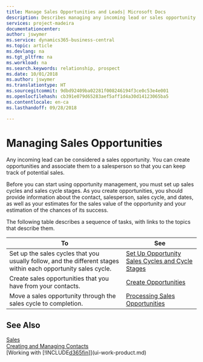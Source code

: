 ```yaml
---
title: Manage Sales Opportunities and Leads| Microsoft Docs
description: Describes managing any incoming lead or sales opportunity in Business Central,  and associating the opportunity with a salesperson to keep track of potential sales.
services: project-madeira
documentationcenter: 
author: jswymer
ms.service: dynamics365-business-central
ms.topic: article
ms.devlang: na
ms.tgt_pltfrm: na
ms.workload: na
ms.search.keywords: relationship, prospect
ms.date: 10/01/2018
ms.author: jswymer
ms.translationtype: HT
ms.sourcegitcommit: 9dbd92409ba02281f008246194f3ce0c53e4e001
ms.openlocfilehash: cb391e079d65283aef5aff1d4a30d14123065ba5
ms.contentlocale: en-ca
ms.lasthandoff: 09/28/2018

---
```

# <a name="managing-sales-opportunities"></a>Managing Sales Opportunities
Any incoming lead can be considered a sales opportunity. You can create opportunities and associate them to a salesperson so that you can keep track of potential sales.

Before you can start using opportunity management, you must set up sales cycles and sales cycle stages. As you create opportunities, you should provide information about the contact, salesperson, sales cycle, and dates, as well as your estimates for the sales value of the opportunity and your estimation of the chances of its success.

The following table describes a sequence of tasks, with links to the topics that describe them.

| To | See |
| --- | --- |
| Set up the sales cycles that you usually follow, and the different stages within each opportunity sales cycle. |[Set Up Opportunity Sales Cycles and Cycle Stages](marketing-how-setup-opportunity-sales-cycles-stages.md) |
| Create sales opportunities that you have from your contacts. |[Create Opportunities](marketing-how-create-opportunities.md) |
| Move a sales opportunity through the sales cycle to completion. |[Processing Sales Opportunities](marketing-processing-sales-opportunities.md) |

## <a name="see-also"></a>See Also
[Sales](sales-manage-sales.md)  
[Creating and Managing Contacts](marketing-contacts.md)  
[Working with [!INCLUDE[d365fin](includes/d365fin_md.md)]](ui-work-product.md)

